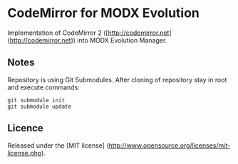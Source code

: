 # CodeMirror for MODX Evolution
Implementation of CodeMirror 2 ([http://codemirror.net] (http://codemirror.net)) into MODX Evolution Manager.

## Notes ##

Repository is using Git Submodules. After cloning of repository stay in root and execute commands:

    git submodule init
    git submodule update

## Licence ##

Released under the [MIT license] (http://www.opensource.org/licenses/mit-license.php).
